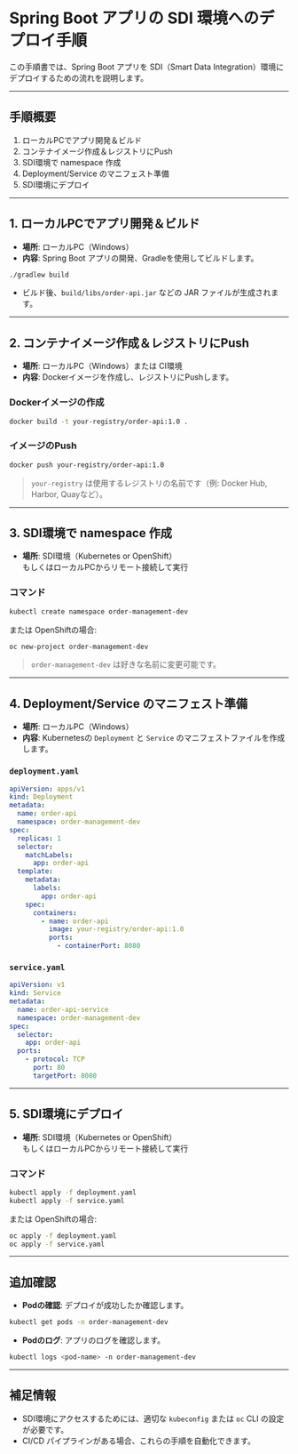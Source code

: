 
# Spring Boot アプリの SDI 環境へのデプロイ手順

この手順書では、Spring Boot アプリを SDI（Smart Data Integration）環境にデプロイするための流れを説明します。

---

## 手順概要

1. ローカルPCでアプリ開発＆ビルド
2. コンテナイメージ作成＆レジストリにPush
3. SDI環境で namespace 作成
4. Deployment/Service のマニフェスト準備
5. SDI環境にデプロイ

---

## 1. ローカルPCでアプリ開発＆ビルド

- **場所**: ローカルPC（Windows）
- **内容**: Spring Boot アプリの開発、Gradleを使用してビルドします。

```bash
./gradlew build
```

- ビルド後、`build/libs/order-api.jar` などの JAR ファイルが生成されます。

---

## 2. コンテナイメージ作成＆レジストリにPush

- **場所**: ローカルPC（Windows）または CI環境
- **内容**: Dockerイメージを作成し、レジストリにPushします。

### Dockerイメージの作成

```bash
docker build -t your-registry/order-api:1.0 .
```

### イメージのPush

```bash
docker push your-registry/order-api:1.0
```

> `your-registry` は使用するレジストリの名前です（例: Docker Hub, Harbor, Quayなど）。

---

## 3. SDI環境で namespace 作成

- **場所**: SDI環境（Kubernetes or OpenShift）  
  もしくはローカルPCからリモート接続して実行

### コマンド

```bash
kubectl create namespace order-management-dev
```

または OpenShiftの場合:

```bash
oc new-project order-management-dev
```

> `order-management-dev` は好きな名前に変更可能です。

---

## 4. Deployment/Service のマニフェスト準備

- **場所**: ローカルPC（Windows）
- **内容**: Kubernetesの `Deployment` と `Service` のマニフェストファイルを作成します。

### `deployment.yaml`

```yaml
apiVersion: apps/v1
kind: Deployment
metadata:
  name: order-api
  namespace: order-management-dev
spec:
  replicas: 1
  selector:
    matchLabels:
      app: order-api
  template:
    metadata:
      labels:
        app: order-api
    spec:
      containers:
        - name: order-api
          image: your-registry/order-api:1.0
          ports:
            - containerPort: 8080
```

### `service.yaml`

```yaml
apiVersion: v1
kind: Service
metadata:
  name: order-api-service
  namespace: order-management-dev
spec:
  selector:
    app: order-api
  ports:
    - protocol: TCP
      port: 80
      targetPort: 8080
```

---

## 5. SDI環境にデプロイ

- **場所**: SDI環境（Kubernetes or OpenShift）  
  もしくはローカルPCからリモート接続して実行

### コマンド

```bash
kubectl apply -f deployment.yaml
kubectl apply -f service.yaml
```

または OpenShiftの場合:

```bash
oc apply -f deployment.yaml
oc apply -f service.yaml
```

---

## 追加確認

- **Podの確認**: デプロイが成功したか確認します。

```bash
kubectl get pods -n order-management-dev
```

- **Podのログ**: アプリのログを確認します。

```bash
kubectl logs <pod-name> -n order-management-dev
```

---

## 補足情報

- SDI環境にアクセスするためには、適切な `kubeconfig` または `oc` CLI の設定が必要です。
- CI/CD パイプラインがある場合、これらの手順を自動化できます。

